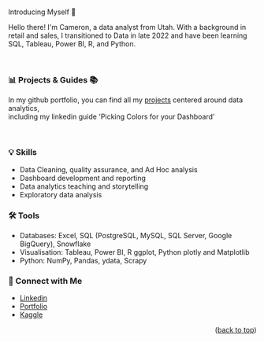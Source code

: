 <a name="readme-top"></a>
<a name="contact-me"></a>

<p align="right">
  <img src="https://komarev.com/ghpvc/?username=CameronCSS&style=flat" alt="">
</p>

Introducing Myself 👋

Hello there!
I'm Cameron, a data analyst from Utah. With a background in retail and sales, I transitioned to Data in late 2022 and have been learning SQL, Tableau, Power BI, R, and Python.

<br>

### 📊 Projects & Guides 📚

In my github portfolio, you can find all my [projects](https://github.com/CameronCSS/PersonalProjects/blob/main/README.md) centered around data analytics, <br>
including my linkedin guide 'Picking Colors for your Dashboard'


<br>

### 💡 Skills <br>

* Data Cleaning, quality assurance, and Ad Hoc analysis <br>
* Dashboard development and reporting <br>
* Data analytics teaching and storytelling <br>
* Exploratory data analysis <br>


### 🛠️ Tools <br>

* Databases: Excel, SQL (PostgreSQL, MySQL, SQL Server, Google BigQuery), Snowflake <br>
* Visualisation: Tableau, Power BI, R ggplot, Python plotly and Matplotlib <br>
* Python: NumPy, Pandas, ydata, Scrapy <br>




### 💬 Connect with Me <br>

* [Linkedin](https://www.linkedin.com/in/cameron-css/) <br>
* [Portfolio](https://cameroncss.com/) <br>
* [Kaggle](https://www.kaggle.com/cameronseamons) <br>
 


<p align="right">(<a href="#readme-top">back to top</a>)</p>
